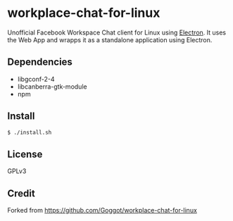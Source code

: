 # workplace-chat-for-linux

Unofficial Facebook Workspace Chat client for Linux using [Electron](http://electron.atom.io/).
It uses the Web App and wrapps it as a standalone application using Electron.

## Dependencies

- libgconf-2-4
- libcanberra-gtk-module
- npm

## Install

```bash
$ ./install.sh
```

## License

GPLv3

## Credit

Forked from https://github.com/Goggot/workplace-chat-for-linux
